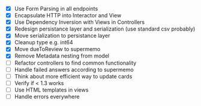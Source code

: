* [x] Use Form Parsing in all endpoints
* [x] Encapsulate HTTP into Interactor and View
* [x] Use Dependency Inversion with Views in Controllers
* [x] Redesign persistance layer and serialization (use standard csv probably)
* [x] Move serialization to persistance layer
* [x] Cleanup type e.g. int64
* [x] Move dueToReview to supermemo
* [x] Remove Metadata nesting from model
* [ ] Refactor controllers to find common functionality
* [ ] Handle failed answers according to supermemo
* [ ] Think about more efficient way to update cards
* [ ] Verify if < 1.3 works
* [ ] Use HTML templates in views
* [ ] Handle errors everywhere